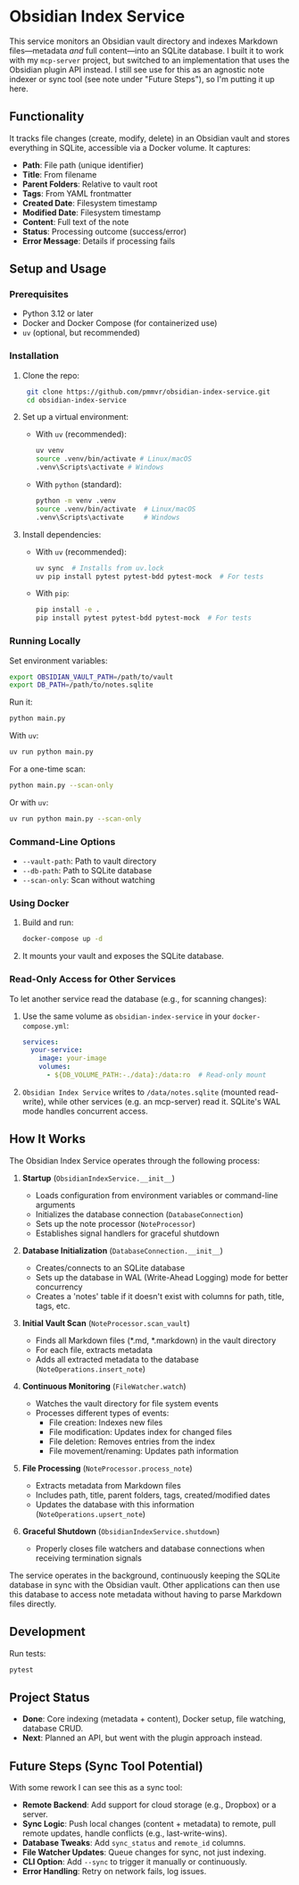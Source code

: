 # Obsidian Index Service

This service monitors an Obsidian vault directory and indexes Markdown files—metadata *and* full content—into an SQLite database. I built it to work with my `mcp-server` project, but switched to an implementation that uses the Obsidian plugin API instead. I still see use for this as an agnostic note indexer or sync tool (see note under "Future Steps"), so I'm putting it up here.

## Functionality

It tracks file changes (create, modify, delete) in an Obsidian vault and stores everything in SQLite, accessible via a Docker volume. It captures:
- **Path**: File path (unique identifier)
- **Title**: From filename
- **Parent Folders**: Relative to vault root
- **Tags**: From YAML frontmatter
- **Created Date**: Filesystem timestamp
- **Modified Date**: Filesystem timestamp
- **Content**: Full text of the note
- **Status**: Processing outcome (success/error)
- **Error Message**: Details if processing fails

## Setup and Usage

### Prerequisites
- Python 3.12 or later
- Docker and Docker Compose (for containerized use)
- `uv` (optional, but recommended)


### Installation
1. Clone the repo:
   ```bash
    git clone https://github.com/pmmvr/obsidian-index-service.git
    cd obsidian-index-service
   ```

2. Set up a virtual environment:
   - With `uv` (recommended):
     ```bash
     uv venv
     source .venv/bin/activate # Linux/macOS
     .venv\Scripts\activate # Windows
     ```

   - With `python` (standard):
     ```bash
     python -m venv .venv
     source .venv/bin/activate  # Linux/macOS
     .venv\Scripts\activate     # Windows
     ```

3. Install dependencies:
   - With `uv` (recommended):
     ```bash
     uv sync  # Installs from uv.lock
     uv pip install pytest pytest-bdd pytest-mock  # For tests
     ```
   - With `pip`:
     ```bash
     pip install -e .
     pip install pytest pytest-bdd pytest-mock  # For tests
     ```

### Running Locally
Set environment variables:
```bash
export OBSIDIAN_VAULT_PATH=/path/to/vault
export DB_PATH=/path/to/notes.sqlite
```

Run it:
```bash
python main.py
```

With `uv`:
```bash
uv run python main.py
```

For a one-time scan:
```bash
python main.py --scan-only
```

Or with `uv`:
```bash
uv run python main.py --scan-only
```

### Command-Line Options
- `--vault-path`: Path to vault directory
- `--db-path`: Path to SQLite database
- `--scan-only`: Scan without watching

### Using Docker
1. Build and run:
   ```bash
   docker-compose up -d
   ```
2. It mounts your vault and exposes the SQLite database.

### Read-Only Access for Other Services
To let another service read the database (e.g., for scanning changes):
1. Use the same volume as `obsidian-index-service` in your `docker-compose.yml`:
   ```yaml
   services:
     your-service:
       image: your-image
       volumes:
         - ${DB_VOLUME_PATH:-./data}:/data:ro  # Read-only mount
   ```
2. `Obsidian Index Service` writes to `/data/notes.sqlite` (mounted read-write), while other services (e.g. an mcp-server) read it. SQLite's WAL mode handles concurrent access.


## How It Works

The Obsidian Index Service operates through the following process:
1. **Startup** (`ObsidianIndexService.__init__`)
   - Loads configuration from environment variables or command-line arguments
   - Initializes the database connection (`DatabaseConnection`)
   - Sets up the note processor (`NoteProcessor`)
   - Establishes signal handlers for graceful shutdown

2. **Database Initialization** (`DatabaseConnection.__init__`)
   - Creates/connects to an SQLite database
   - Sets up the database in WAL (Write-Ahead Logging) mode for better concurrency
   - Creates a 'notes' table if it doesn't exist with columns for path, title, tags, etc.

3. **Initial Vault Scan** (`NoteProcessor.scan_vault`)
   - Finds all Markdown files (*.md, *.markdown) in the vault directory
   - For each file, extracts metadata
   - Adds all extracted metadata to the database (`NoteOperations.insert_note`)

4. **Continuous Monitoring** (`FileWatcher.watch`)
   - Watches the vault directory for file system events
   - Processes different types of events:
     - File creation: Indexes new files
     - File modification: Updates index for changed files
     - File deletion: Removes entries from the index
     - File movement/renaming: Updates path information

5. **File Processing** (`NoteProcessor.process_note`)
   - Extracts metadata from Markdown files
   - Includes path, title, parent folders, tags, created/modified dates
   - Updates the database with this information (`NoteOperations.upsert_note`)

6. **Graceful Shutdown** (`ObsidianIndexService.shutdown`)
   - Properly closes file watchers and database connections when receiving termination signals

The service operates in the background, continuously keeping the SQLite database in sync with the Obsidian vault. Other applications can then use this database to access note metadata without having to parse Markdown files directly.

## Development
Run tests:
```bash
pytest
```

## Project Status
- **Done**: Core indexing (metadata + content), Docker setup, file watching, database CRUD.
- **Next**: Planned an API, but went with the plugin approach instead.

## Future Steps (Sync Tool Potential)
With some rework I can see this as a sync tool:
- **Remote Backend**: Add support for cloud storage (e.g., Dropbox) or a server.
- **Sync Logic**: Push local changes (content + metadata) to remote, pull remote updates, handle conflicts (e.g., last-write-wins).
- **Database Tweaks**: Add `sync_status` and `remote_id` columns.
- **File Watcher Updates**: Queue changes for sync, not just indexing.
- **CLI Option**: Add `--sync` to trigger it manually or continuously.
- **Error Handling**: Retry on network fails, log issues.
